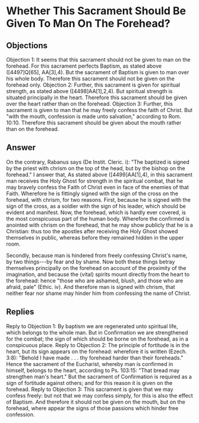 # Whether This Sacrament Should Be Given To Man On The Forehead?
## Objections
Objection 1: It seems that this sacrament should not be given to man on the forehead. For this sacrament perfects Baptism, as stated above ([4497]Q[65], AA[3],4). But the sacrament of Baptism is given to man over his whole body. Therefore this sacrament should not be given on the forehead only.
Objection 2: Further, this sacrament is given for spiritual strength, as stated above ([4498]AA[1],2,4). But spiritual strength is situated principally in the heart. Therefore this sacrament should be given over the heart rather than on the forehead.
Objection 3: Further, this sacrament is given to man that he may freely confess the faith of Christ. But "with the mouth, confession is made unto salvation," according to Rom. 10:10. Therefore this sacrament should be given about the mouth rather than on the forehead.
## Answer
On the contrary, Rabanus says (De Instit. Cleric. i): "The baptized is signed by the priest with chrism on the top of the head, but by the bishop on the forehead."
I answer that, As stated above ([4499]AA[1],4), in this sacrament man receives the Holy Ghost for strength in the spiritual combat, that he may bravely confess the Faith of Christ even in face of the enemies of that Faith. Wherefore he is fittingly signed with the sign of the cross on the forehead, with chrism, for two reasons. First, because he is signed with the sign of the cross, as a soldier with the sign of his leader, which should be evident and manifest. Now, the forehead, which is hardly ever covered, is the most conspicuous part of the human body. Wherefore the confirmed is anointed with chrism on the forehead, that he may show publicly that he is a Christian: thus too the apostles after receiving the Holy Ghost showed themselves in public, whereas before they remained hidden in the upper room.

Secondly, because man is hindered from freely confessing Christ's name, by two things---by fear and by shame. Now both these things betray themselves principally on the forehead on account of the proximity of the imagination, and because the (vital) spirits mount directly from the heart to the forehead: hence "those who are ashamed, blush, and those who are afraid, pale" (Ethic. iv). And therefore man is signed with chrism, that neither fear nor shame may hinder him from confessing the name of Christ.
## Replies
Reply to Objection 1: By baptism we are regenerated unto spiritual life, which belongs to the whole man. But in Confirmation we are strengthened for the combat; the sign of which should be borne on the forehead, as in a conspicuous place.
Reply to Objection 2: The principle of fortitude is in the heart, but its sign appears on the forehead: wherefore it is written (Ezech. 3:8): "Behold I have made . . . thy forehead harder than their foreheads." Hence the sacrament of the Eucharist, whereby man is confirmed in himself, belongs to the heart, according to Ps. 103:15: "That bread may strengthen man's heart." But the sacrament of Confirmation is required as a sign of fortitude against others; and for this reason it is given on the forehead.
Reply to Objection 3: This sacrament is given that we may confess freely: but not that we may confess simply, for this is also the effect of Baptism. And therefore it should not be given on the mouth, but on the forehead, where appear the signs of those passions which hinder free confession.